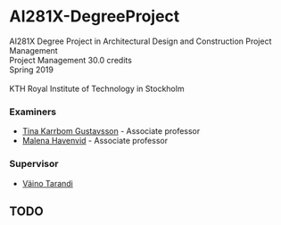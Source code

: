 # AI281X-DegreeProject
AI281X Degree Project in Architectural Design and Construction Project Management<br>
Project Management 30.0 credits<br>
Spring 2019<br>
<br>
KTH Royal Institute of Technology in Stockholm<br>

### Examiners
* [Tina Karrbom Gustavsson](mailto:tina.karrbom@abe.kth.se) - Associate professor
* [Malena Havenvid](mailto:malena.havenvid@abe.kth.se) - Associate professor

### Supervisor 
* [Väino Tarandi](vaino.tarandi@abe.kth.se)

## TODO
